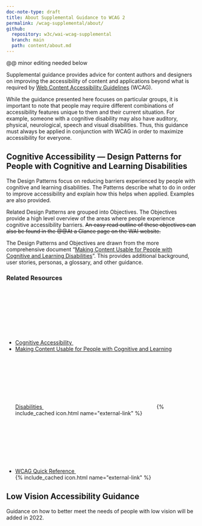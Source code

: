 ```yaml
--- 
doc-note-type: draft
title: About Supplemental Guidance to WCAG 2
permalink: /wcag-supplemental/about/
github: 
  repository: w3c/wai-wcag-supplemental
  branch: main
  path: content/about.md
---
```


@@ minor editing needed below

Supplemental guidance provides advice for content authors and designers on improving the accessibility of content and applications beyond what is required by [Web Content Accessibility Guidelines](https://www.w3.org/WAI/standards-guidelines/wcag/) (WCAG).

While the guidance presented here focuses on particular groups, it is important to note that people may require different combinations of accessibility features unique to them and their current situation. For example, someone with a cognitive disability may also have auditory, physical, neurological, speech and visual disabilities. Thus, this guidance must always be applied in conjunction with WCAG in order to maximize accessibility for everyone.

## Cognitive Accessibility &mdash; Design Patterns for People with Cognitive and Learning Disabilities

The Design Patterns focus on reducing barriers experienced by people with cognitive and learning disabilities. The Patterns describe what to do in order to improve accessibility and explain how this helps when applied. Examples are also provided.

Related Design Patterns are grouped into Objectives. The Objectives provide a high level overview of the areas where people experience cognitive accessibility barriers. <s>An easy read outline of these objectives can also be found in the @@At a Glance page on the WAI website.</s>

The Design Patterns and Objectives are drawn from the more comprehensive document “[Making Content Usable for People with Cognitive and Learning Disabilities](https://www.w3.org/TR/coga-usable/)”. This provides additional background, user stories, personas, a glossary, and other guidance.

### Related Resources

- [Cognitive Accessibility <svg focusable="false" aria-hidden="true" class="icon-different-view "><use xlink:href="/assets/images/icons.svg#icon-different-view"></use></svg>](https://www.w3.org/WAI/cognitive/)
- [Making Content Usable for People with Cognitive and Learning Disabilities <svg focusable="false" aria-hidden="true" class="icon-different-view "><use xlink:href="/assets/images/icons.svg#icon-different-view"></use></svg>](https://www.w3.org/TR/coga-usable){% include_cached icon.html name="external-link" %}
- [WCAG Quick Reference <svg focusable="false" aria-hidden="true" class="icon-different-view "><use xlink:href="/assets/images/icons.svg#icon-different-view"></use></svg>](https://www.w3.org/WAI/WCAG21/quickref/?versions=2.1){% include_cached icon.html name="external-link" %}

## Low Vision Accessibility Guidance

Guidance on how to better meet the needs of people with low vision will be added in 2022.
